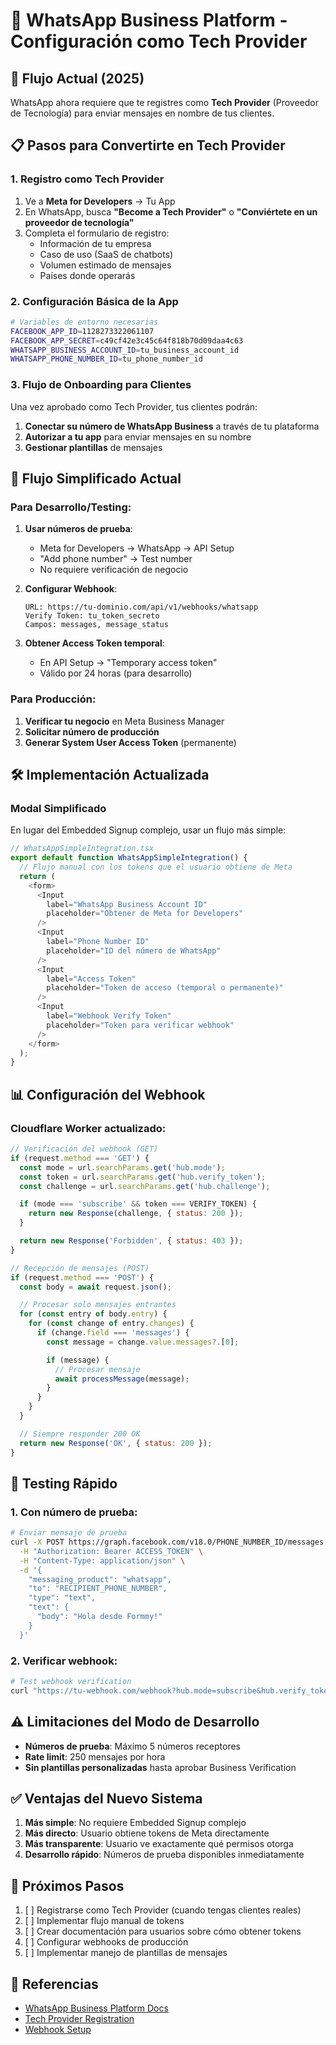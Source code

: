 # 📱 WhatsApp Business Platform - Configuración como Tech Provider

## 🎯 Flujo Actual (2025)

WhatsApp ahora requiere que te registres como **Tech Provider** (Proveedor de Tecnología) para enviar mensajes en nombre de tus clientes.

## 📋 Pasos para Convertirte en Tech Provider

### 1. Registro como Tech Provider

1. Ve a **Meta for Developers** → Tu App
2. En WhatsApp, busca **"Become a Tech Provider"** o **"Conviértete en un proveedor de tecnología"**
3. Completa el formulario de registro:
   - Información de tu empresa
   - Caso de uso (SaaS de chatbots)
   - Volumen estimado de mensajes
   - Países donde operarás

### 2. Configuración Básica de la App

```bash
# Variables de entorno necesarias
FACEBOOK_APP_ID=1128273322061107
FACEBOOK_APP_SECRET=c49cf42e3c45c64f818b70d09daa4c63
WHATSAPP_BUSINESS_ACCOUNT_ID=tu_business_account_id
WHATSAPP_PHONE_NUMBER_ID=tu_phone_number_id
```

### 3. Flujo de Onboarding para Clientes

Una vez aprobado como Tech Provider, tus clientes podrán:

1. **Conectar su número de WhatsApp Business** a través de tu plataforma
2. **Autorizar a tu app** para enviar mensajes en su nombre
3. **Gestionar plantillas** de mensajes

## 🔄 Flujo Simplificado Actual

### Para Desarrollo/Testing:

1. **Usar números de prueba**:
   - Meta for Developers → WhatsApp → API Setup
   - "Add phone number" → Test number
   - No requiere verificación de negocio

2. **Configurar Webhook**:
   ```
   URL: https://tu-dominio.com/api/v1/webhooks/whatsapp
   Verify Token: tu_token_secreto
   Campos: messages, message_status
   ```

3. **Obtener Access Token temporal**:
   - En API Setup → "Temporary access token"
   - Válido por 24 horas (para desarrollo)

### Para Producción:

1. **Verificar tu negocio** en Meta Business Manager
2. **Solicitar número de producción**
3. **Generar System User Access Token** (permanente)

## 🛠️ Implementación Actualizada

### Modal Simplificado

En lugar del Embedded Signup complejo, usar un flujo más simple:

```typescript
// WhatsAppSimpleIntegration.tsx
export default function WhatsAppSimpleIntegration() {
  // Flujo manual con los tokens que el usuario obtiene de Meta
  return (
    <form>
      <Input
        label="WhatsApp Business Account ID"
        placeholder="Obtener de Meta for Developers"
      />
      <Input
        label="Phone Number ID"
        placeholder="ID del número de WhatsApp"
      />
      <Input
        label="Access Token"
        placeholder="Token de acceso (temporal o permanente)"
      />
      <Input
        label="Webhook Verify Token"
        placeholder="Token para verificar webhook"
      />
    </form>
  );
}
```

## 📊 Configuración del Webhook

### Cloudflare Worker actualizado:

```javascript
// Verificación del webhook (GET)
if (request.method === 'GET') {
  const mode = url.searchParams.get('hub.mode');
  const token = url.searchParams.get('hub.verify_token');
  const challenge = url.searchParams.get('hub.challenge');

  if (mode === 'subscribe' && token === VERIFY_TOKEN) {
    return new Response(challenge, { status: 200 });
  }

  return new Response('Forbidden', { status: 403 });
}

// Recepción de mensajes (POST)
if (request.method === 'POST') {
  const body = await request.json();

  // Procesar solo mensajes entrantes
  for (const entry of body.entry) {
    for (const change of entry.changes) {
      if (change.field === 'messages') {
        const message = change.value.messages?.[0];

        if (message) {
          // Procesar mensaje
          await processMessage(message);
        }
      }
    }
  }

  // Siempre responder 200 OK
  return new Response('OK', { status: 200 });
}
```

## 🚀 Testing Rápido

### 1. Con número de prueba:

```bash
# Enviar mensaje de prueba
curl -X POST https://graph.facebook.com/v18.0/PHONE_NUMBER_ID/messages \
  -H "Authorization: Bearer ACCESS_TOKEN" \
  -H "Content-Type: application/json" \
  -d '{
    "messaging_product": "whatsapp",
    "to": "RECIPIENT_PHONE_NUMBER",
    "type": "text",
    "text": {
      "body": "Hola desde Formmy!"
    }
  }'
```

### 2. Verificar webhook:

```bash
# Test webhook verification
curl "https://tu-webhook.com/webhook?hub.mode=subscribe&hub.verify_token=tu_token&hub.challenge=test_challenge"
```

## ⚠️ Limitaciones del Modo de Desarrollo

- **Números de prueba**: Máximo 5 números receptores
- **Rate limit**: 250 mensajes por hora
- **Sin plantillas personalizadas** hasta aprobar Business Verification

## ✅ Ventajas del Nuevo Sistema

1. **Más simple**: No requiere Embedded Signup complejo
2. **Más directo**: Usuario obtiene tokens de Meta directamente
3. **Más transparente**: Usuario ve exactamente qué permisos otorga
4. **Desarrollo rápido**: Números de prueba disponibles inmediatamente

## 📝 Próximos Pasos

1. [ ] Registrarse como Tech Provider (cuando tengas clientes reales)
2. [ ] Implementar flujo manual de tokens
3. [ ] Crear documentación para usuarios sobre cómo obtener tokens
4. [ ] Configurar webhooks de producción
5. [ ] Implementar manejo de plantillas de mensajes

## 🔗 Referencias

- [WhatsApp Business Platform Docs](https://developers.facebook.com/docs/whatsapp/cloud-api/get-started)
- [Tech Provider Registration](https://developers.facebook.com/docs/whatsapp/solution-providers)
- [Webhook Setup](https://developers.facebook.com/docs/whatsapp/cloud-api/webhooks)